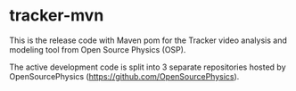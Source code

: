 tracker-mvn
===========

This is the release code with Maven pom for the Tracker video analysis and modeling tool from Open Source Physics (OSP).

The active development code is split into 3 separate repositories hosted by OpenSourcePhysics (https://github.com/OpenSourcePhysics).
